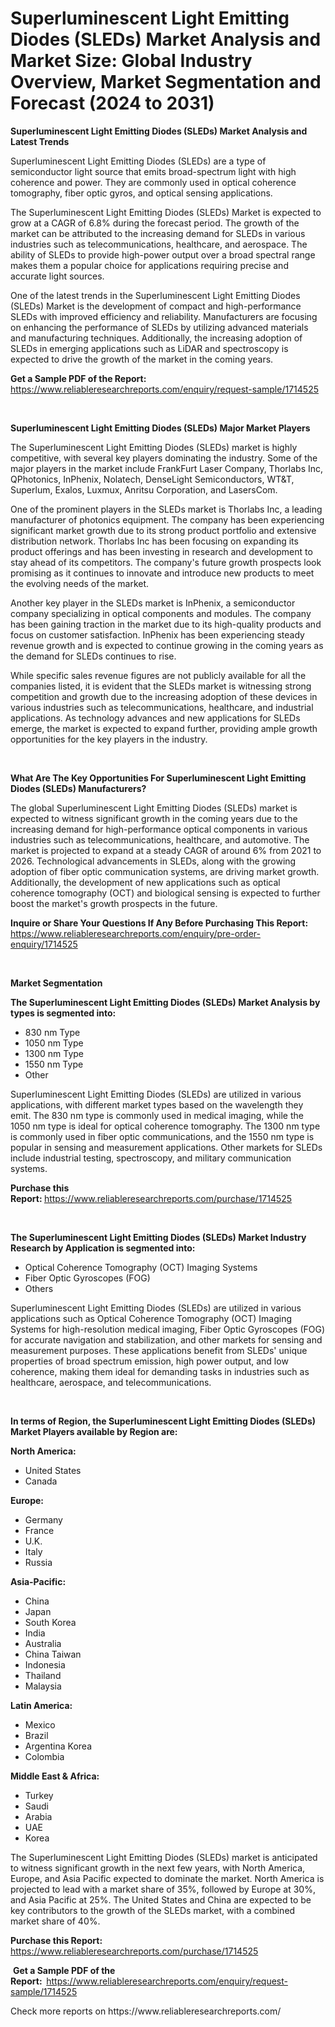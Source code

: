 <p><h1>Superluminescent Light Emitting Diodes (SLEDs) Market Analysis and Market Size: Global Industry Overview, Market Segmentation and Forecast (2024 to 2031)</h1></p><p><strong>Superluminescent Light Emitting Diodes (SLEDs) Market Analysis and Latest Trends</strong></p>
<p><p>Superluminescent Light Emitting Diodes (SLEDs) are a type of semiconductor light source that emits broad-spectrum light with high coherence and power. They are commonly used in optical coherence tomography, fiber optic gyros, and optical sensing applications.</p><p>The Superluminescent Light Emitting Diodes (SLEDs) Market is expected to grow at a CAGR of 6.8% during the forecast period. The growth of the market can be attributed to the increasing demand for SLEDs in various industries such as telecommunications, healthcare, and aerospace. The ability of SLEDs to provide high-power output over a broad spectral range makes them a popular choice for applications requiring precise and accurate light sources.</p><p>One of the latest trends in the Superluminescent Light Emitting Diodes (SLEDs) Market is the development of compact and high-performance SLEDs with improved efficiency and reliability. Manufacturers are focusing on enhancing the performance of SLEDs by utilizing advanced materials and manufacturing techniques. Additionally, the increasing adoption of SLEDs in emerging applications such as LiDAR and spectroscopy is expected to drive the growth of the market in the coming years.</p></p>
<p><strong>Get a Sample PDF of the Report:&nbsp;</strong> <a href="https://www.reliableresearchreports.com/enquiry/request-sample/1714525">https://www.reliableresearchreports.com/enquiry/request-sample/1714525</a></p>
<p>&nbsp;</p>
<p><strong>Superluminescent Light Emitting Diodes (SLEDs) Major Market Players</strong></p>
<p><p>The Superluminescent Light Emitting Diodes (SLEDs) market is highly competitive, with several key players dominating the industry. Some of the major players in the market include FrankFurt Laser Company, Thorlabs Inc, QPhotonics, InPhenix, Nolatech, DenseLight Semiconductors, WT&T, Superlum, Exalos, Luxmux, Anritsu Corporation, and LasersCom.</p><p>One of the prominent players in the SLEDs market is Thorlabs Inc, a leading manufacturer of photonics equipment. The company has been experiencing significant market growth due to its strong product portfolio and extensive distribution network. Thorlabs Inc has been focusing on expanding its product offerings and has been investing in research and development to stay ahead of its competitors. The company's future growth prospects look promising as it continues to innovate and introduce new products to meet the evolving needs of the market.</p><p>Another key player in the SLEDs market is InPhenix, a semiconductor company specializing in optical components and modules. The company has been gaining traction in the market due to its high-quality products and focus on customer satisfaction. InPhenix has been experiencing steady revenue growth and is expected to continue growing in the coming years as the demand for SLEDs continues to rise.</p><p>While specific sales revenue figures are not publicly available for all the companies listed, it is evident that the SLEDs market is witnessing strong competition and growth due to the increasing adoption of these devices in various industries such as telecommunications, healthcare, and industrial applications. As technology advances and new applications for SLEDs emerge, the market is expected to expand further, providing ample growth opportunities for the key players in the industry.</p></p>
<p>&nbsp;</p>
<p><strong>What Are The Key Opportunities For Superluminescent Light Emitting Diodes (SLEDs) Manufacturers?</strong></p>
<p><p>The global Superluminescent Light Emitting Diodes (SLEDs) market is expected to witness significant growth in the coming years due to the increasing demand for high-performance optical components in various industries such as telecommunications, healthcare, and automotive. The market is projected to expand at a steady CAGR of around 6% from 2021 to 2026. Technological advancements in SLEDs, along with the growing adoption of fiber optic communication systems, are driving market growth. Additionally, the development of new applications such as optical coherence tomography (OCT) and biological sensing is expected to further boost the market's growth prospects in the future.</p></p>
<p><strong>Inquire or Share Your Questions If Any Before Purchasing This Report:</strong> <a href="https://www.reliableresearchreports.com/enquiry/pre-order-enquiry/1714525">https://www.reliableresearchreports.com/enquiry/pre-order-enquiry/1714525</a></p>
<p>&nbsp;</p>
<p><strong>Market Segmentation</strong></p>
<p><strong>The Superluminescent Light Emitting Diodes (SLEDs) Market Analysis by types is segmented into:</strong></p>
<p><ul><li>830 nm Type</li><li>1050 nm Type</li><li>1300 nm Type</li><li>1550 nm Type</li><li>Other</li></ul></p>
<p><p>Superluminescent Light Emitting Diodes (SLEDs) are utilized in various applications, with different market types based on the wavelength they emit. The 830 nm type is commonly used in medical imaging, while the 1050 nm type is ideal for optical coherence tomography. The 1300 nm type is commonly used in fiber optic communications, and the 1550 nm type is popular in sensing and measurement applications. Other markets for SLEDs include industrial testing, spectroscopy, and military communication systems.</p></p>
<p><strong>Purchase this Report:&nbsp;</strong><a href="https://www.reliableresearchreports.com/purchase/1714525">https://www.reliableresearchreports.com/purchase/1714525</a></p>
<p>&nbsp;</p>
<p><strong>The Superluminescent Light Emitting Diodes (SLEDs) Market Industry Research by Application is segmented into:</strong></p>
<p><ul><li>Optical Coherence Tomography (OCT) Imaging Systems</li><li>Fiber Optic Gyroscopes (FOG)</li><li>Others</li></ul></p>
<p><p>Superluminescent Light Emitting Diodes (SLEDs) are utilized in various applications such as Optical Coherence Tomography (OCT) Imaging Systems for high-resolution medical imaging, Fiber Optic Gyroscopes (FOG) for accurate navigation and stabilization, and other markets for sensing and measurement purposes. These applications benefit from SLEDs' unique properties of broad spectrum emission, high power output, and low coherence, making them ideal for demanding tasks in industries such as healthcare, aerospace, and telecommunications.</p></p>
<p>&nbsp;</p>
<p><strong>In terms of Region, the Superluminescent Light Emitting Diodes (SLEDs) Market Players available by Region are:</strong></p>
<p>
    <p> <strong> North America: </strong>
        <ul>
            <li>United States</li>
            <li>Canada</li>
        </ul>
        </p> 
    <p> <strong> Europe: </strong>
        <ul>
            <li>Germany</li>
            <li>France</li>
            <li>U.K.</li>
            <li>Italy</li>
            <li>Russia</li>
        </ul>
        </p> 
    <p> <strong> Asia-Pacific: </strong>
        <ul>
            <li>China</li>
            <li>Japan</li>
            <li>South Korea</li>
            <li>India</li>
            <li>Australia</li>
            <li>China Taiwan</li>
            <li>Indonesia</li>
            <li>Thailand</li>
            <li>Malaysia</li>
        </ul>
        </p> 
    <p> <strong> Latin America: </strong>
        <ul>
            <li>Mexico</li>
            <li>Brazil</li>
            <li>Argentina Korea</li>
            <li>Colombia</li>
        </ul>
        </p> 
    <p> <strong> Middle East & Africa: </strong>
        <ul>
            <li>Turkey</li>
            <li>Saudi</li>
            <li>Arabia</li>
            <li>UAE</li>
            <li>Korea</li>
        </ul>
    </p>
    </p>
<p><p>The Superluminescent Light Emitting Diodes (SLEDs) market is anticipated to witness significant growth in the next few years, with North America, Europe, and Asia Pacific expected to dominate the market. North America is projected to lead with a market share of 35%, followed by Europe at 30%, and Asia Pacific at 25%. The United States and China are expected to be key contributors to the growth of the SLEDs market, with a combined market share of 40%.</p></p>
<p><strong>Purchase this Report: </strong><a href="https://www.reliableresearchreports.com/purchase/1714525">https://www.reliableresearchreports.com/purchase/1714525</a></p>
<p>&nbsp;<strong>Get a Sample PDF of the Report:&nbsp;&nbsp;</strong><a href="https://www.reliableresearchreports.com/enquiry/request-sample/1714525">https://www.reliableresearchreports.com/enquiry/request-sample/1714525</a></p>
<p><strong></strong></p>
<p>Check more reports on https://www.reliableresearchreports.com/</p>
